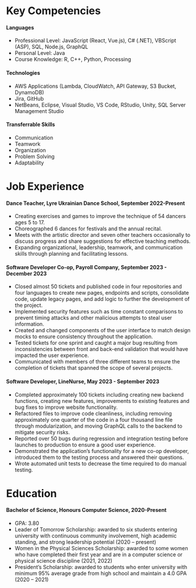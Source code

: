 # Key Competencies
#### Languages
* Professional Level: JavaScript   (React, Vue.js), C# (.NET), VBScript (ASP), SQL, Node.js, GraphQL
* Personal Level: Java
* Course Knowledge: R, C++, Python, Processing


#### Technologies 
* AWS Applications (Lambda, CloudWatch, API Gateway, S3 Bucket, DynamoDB)
* Jira, GitHub 
* NetBeans, Eclipse, Visual Studio, VS Code, RStudio, Unity, SQL Server Management Studio


#### Transferrable Skills
* Communication
* Teamwork
* Organization
* Problem Solving
* Adaptability




# Job Experience
#### Dance Teacher, Lyre Ukrainian Dance School, September 2022-Present
* Creating exercises and games to improve the technique of 54 dancers ages 5 to 17.
* Choreographed 6 dances for festivals and the annual recital.
* Meets with the artistic director and seven other teachers occasionally to discuss progress and 
share suggestions for effective teaching methods.
* Expanding organizational, leadership, teamwork, and communication skills through planning and 
facilitating lessons.


#### Software Developer Co-op, Payroll Company, September 2023 - December 2023
* Closed almost 50 tickets and published code in four repositories and four languages to create new pages, endpoints and scripts, consolidate code, update legacy pages, and add logic to further the development of the project.
* Implemented security features such as time constant comparisons to prevent timing attacks and other malicious attempts to steal user information.
* Created and changed components of the user interface to match design mocks to ensure consistency throughout the application.
* Tested tickets for one sprint and caught a major bug resulting from inconsistencies between front and back-end validation that would have impacted the user experience.
* Communicated with members of three different teams to ensure the completion of tickets that spanned the scope of several projects.


#### Software Developer, LineNurse, May 2023 - September 2023
* Completed approximately 100 tickets including creating new backend functions, creating new features, improvements to existing features and bug fixes to improve website functionality.
* Refactored files to improve code cleanliness, including removing approximately one quarter of the code in a four thousand line file through modularization, and moving GraphQL calls to the backend to mitigate security risks.
* Reported over 50 bugs during regression and integration testing before launches to production to ensure a good user experience.
* Demonstrated the application’s functionality for a new co-op developer, introduced them to the testing process and answered their questions.
* Wrote automated unit tests to decrease the time required to do manual testing.




# Education
#### Bachelor of Science, Honours Computer Science, 2020-Present
*  GPA: 3.80
*  Leader of Tomorrow Scholarship: awarded to six students entering university with continuous community involvement, high academic standing, and strong leadership potential (2020 – present) 
* Women in the Physical Sciences Scholarship: awarded to some women who have completed their first year and are in a computer science or physical science discipline (2021, 2022)
* President’s Scholarship: awarded to students who enter university with minimum 95% average grade from high school and maintain a 4.0 GPA (2020 – 2021)
